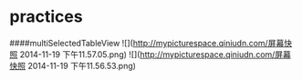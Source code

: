 practices
=========

####multiSelectedTableView
![](http://mypicturespace.qiniudn.com/屏幕快照 2014-11-19 下午11.57.05.png)
![](http://mypicturespace.qiniudn.com/屏幕快照 2014-11-19 下午11.56.53.png)